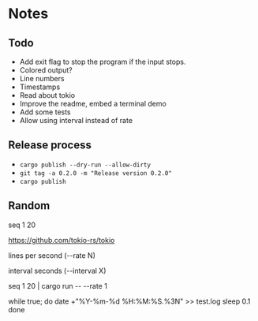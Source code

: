 # Notes

## Todo
* Add exit flag to stop the program if the input stops.
* Colored output?
* Line numbers
* Timestamps
* Read about tokio
* Improve the readme, embed a terminal demo
* Add some tests
* Allow using interval instead of rate

## Release process
* `cargo publish --dry-run --allow-dirty`
* `git tag -a 0.2.0 -m "Release version 0.2.0"`
* `cargo publish`

## Random
seq 1 20

https://github.com/tokio-rs/tokio


lines per second (--rate N)

interval seconds (--interval X)

seq 1 20 | cargo run -- --rate 1


while true; do
    date +"%Y-%m-%d %H:%M:%S.%3N" >> test.log
    sleep 0.1
done
